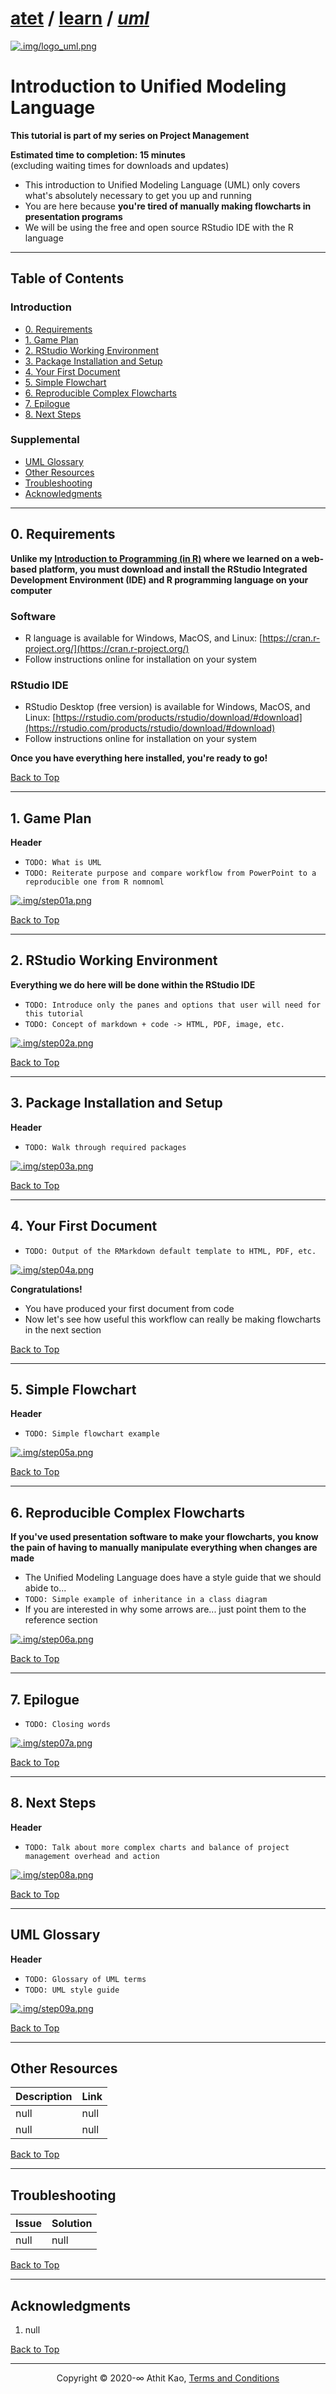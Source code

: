 # [atet](https://github.com/atet) / [learn](https://github.com/atet/learn#atet--learn) / [**_uml_**](https://github.com/atet/learn/blob/master/uml/README.md#atet--learn--uml)

[![.img/logo_uml.png](.img/logo_uml.png)](#nolink)

# Introduction to Unified Modeling Language

**This tutorial is part of my series on Project Management**

**Estimated time to completion: 15 minutes**<br>(excluding waiting times for downloads and updates)

* This introduction to Unified Modeling Language (UML) only covers what's absolutely necessary to get you up and running
* You are here because **you're tired of manually making flowcharts in presentation programs**
* We will be using the free and open source RStudio IDE with the R language

--------------------------------------------------------------------------------------------------

## Table of Contents

### Introduction

* [0. Requirements](#0-requirements)
* [1. Game Plan](#1-game-plan)
* [2. RStudio Working Environment](#2-rstudio-working-environment)
* [3. Package Installation and Setup](#3-package-installation-and-setup)
* [4. Your First Document](#4-your-first-document)
* [5. Simple Flowchart](#5-simple-flowchart)
* [6. Reproducible Complex Flowcharts](#6-reproducible-complex-flowcharts)
* [7. Epilogue](#7-epilogue)
* [8. Next Steps](#8-next-steps)

### Supplemental

* [UML Glossary](#uml-glossary)
* [Other Resources](#other-resources)
* [Troubleshooting](#troubleshooting)
* [Acknowledgments](#acknowledgments)

--------------------------------------------------------------------------------------------------

## 0. Requirements

**Unlike my [Introduction to Programming (in R)](https://github.com/atet/learn/blob/master/programming/README.md#atet--learn--programming) where we learned on a web-based platform, you must download and install the RStudio Integrated Development Environment (IDE) and R programming language on your computer**

### Software

* R language is available for Windows, MacOS, and Linux: [https://cran.r-project.org/](https://cran.r-project.org/)
* Follow instructions online for installation on your system

### RStudio IDE

* RStudio Desktop (free version) is available for Windows, MacOS, and Linux: [https://rstudio.com/products/rstudio/download/#download](https://rstudio.com/products/rstudio/download/#download)
* Follow instructions online for installation on your system

**Once you have everything here installed, you're ready to go!**

[Back to Top](#table-of-contents)

--------------------------------------------------------------------------------------------------

## 1. Game Plan

**Header**

* `TODO: What is UML`
* `TODO: Reiterate purpose and compare workflow from PowerPoint to a reproducible one from R nomnoml`

[![.img/step01a.png](.img/step01a.png)](#nolink)

[Back to Top](#table-of-contents)

--------------------------------------------------------------------------------------------------

## 2. RStudio Working Environment

**Everything we do here will be done within the RStudio IDE**

* `TODO: Introduce only the panes and options that user will need for this tutorial`
* `TODO: Concept of markdown + code -> HTML, PDF, image, etc.`

[![.img/step02a.png](.img/step02a.png)](#nolink)

[Back to Top](#table-of-contents)

--------------------------------------------------------------------------------------------------

## 3. Package Installation and Setup

**Header**

* `TODO: Walk through required packages`

[![.img/step03a.png](.img/step03a.png)](#nolink)

[Back to Top](#table-of-contents)

--------------------------------------------------------------------------------------------------

## 4. Your First Document

* `TODO: Output of the RMarkdown default template to HTML, PDF, etc.`

[![.img/step04a.png](.img/step04a.png)](#nolink)

**Congratulations!**

* You have produced your first document from code
* Now let's see how useful this workflow can really be making flowcharts in the next section

[Back to Top](#table-of-contents)

--------------------------------------------------------------------------------------------------

## 5. Simple Flowchart

**Header**

* `TODO: Simple flowchart example`

[![.img/step05a.png](.img/step05a.png)](#nolink)

[Back to Top](#table-of-contents)

--------------------------------------------------------------------------------------------------

## 6. Reproducible Complex Flowcharts

**If you've used presentation software to make your flowcharts, you know the pain of having to manually manipulate everything when changes are made**

* The Unified Modeling Language does have a style guide that we should abide to...
* `TODO: Simple example of inheritance in a class diagram`
* If you are interested in why some arrows are... just point them to the reference section

[![.img/step06a.png](.img/step06a.png)](#nolink)

[Back to Top](#table-of-contents)

--------------------------------------------------------------------------------------------------

## 7. Epilogue

* `TODO: Closing words`

[![.img/step07a.png](.img/step07a.png)](#nolink)

[Back to Top](#table-of-contents)

--------------------------------------------------------------------------------------------------

## 8. Next Steps

**Header**

* `TODO: Talk about more complex charts and balance of project management overhead and action`

[![.img/step08a.png](.img/step08a.png)](#nolink)

[Back to Top](#table-of-contents)

--------------------------------------------------------------------------------------------------

## UML Glossary

**Header**

* `TODO: Glossary of UML terms`
* `TODO: UML style guide`

[![.img/step09a.png](.img/step09a.png)](#nolink)

[Back to Top](#table-of-contents)

--------------------------------------------------------------------------------------------------

## Other Resources

Description | Link
--- | ---
null | null
null | null

[Back to Top](#table-of-contents)

--------------------------------------------------------------------------------------------------

## Troubleshooting

Issue | Solution
--- | ---
null | null

[Back to Top](#table-of-contents)

--------------------------------------------------------------------------------------------------

## Acknowledgments

1. null

[Back to Top](#table-of-contents)

--------------------------------------------------------------------------------------------------

<p align="center">Copyright © 2020-∞ Athit Kao, <a href="http://www.athitkao.com/tos.html" target="_blank">Terms and Conditions</a></p>